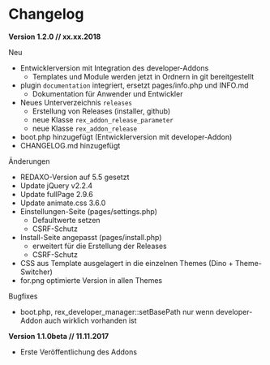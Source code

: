 # Changelog

**Version 1.2.0 // xx.xx.2018**

Neu

* Entwicklerversion mit Integration des developer-Addons
  * Templates und Module werden jetzt in Ordnern in git bereitgestellt
* plugin `documentation` integriert, ersetzt pages/info.php und INFO.md
  * Dokumentation für Anwender und Entwickler
* Neues Unterverzeichnis `releases`
  * Erstellung von Releases (installer, github)
  * neue Klasse `rex_addon_release_parameter`
  * neue Klasse `rex_addon_release`
* boot.php hinzugefügt (Entwicklerversion mit developer-Addon)
* CHANGELOG.md hinzugefügt

Änderungen

* REDAXO-Version auf 5.5 gesetzt
* Update jQuery v2.2.4
* Update fullPage 2.9.6
* Update animate.css 3.6.0
* Einstellungen-Seite (pages/settings.php)
  * Defaultwerte setzen
  * CSRF-Schutz
* Install-Seite angepasst (pages/install.php)
  * erweitert für die Erstellung der Releases
  * CSRF-Schutz
* CSS aus Template ausgelagert in die einzelnen Themes (Dino + Theme-Switcher)
* for.png optimierte Version in allen Themes

Bugfixes

* boot.php, rex_developer_manager::setBasePath nur wenn developer-Addon auch wirklich vorhanden ist

**Version 1.1.0beta // 11.11.2017**

* Erste Veröffentlichung des Addons
